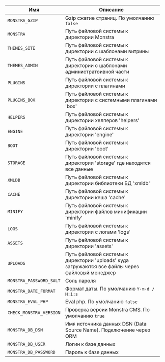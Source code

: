 

| Имя                    | Описание                                                                                |
|-------------------------|--------------------------------------------------------------------------------------------|
| `MONSTRA_GZIP`          | Gzip сжатие страниц. По умолчанию `false`                                                            |
| `MONSTRA`               | Путь файловой системы к директории Monstra                                                |
| `THEMES_SITE`           | Путь файловой системы к директории с шаблонами витрины                                           |
| `THEMES_ADMIN`          | Путь файловой системы к директории с шаблонами администратоивной части                                         |
| `PLUGINS`               | Путь файловой системы к директории с плагинами                                                |
| `PLUGINS_BOX`           | Путь файловой системы к директории с системными плагинами 'box'     |
| `HELPERS`               | Путь файловой системы к директории хелперов 'helpers' |
| `ENGINE`                | Путь файловой системы к директории 'engine'  |
| `BOOT`                  | Путь файловой системы к директории 'boot'    |
| `STORAGE`               | Путь файловой системы к директории 'storage' где находятся все данные                                              |
| `XMLDB`                 | Путь файловой системы к директории библиотеки БД 'xmldb'                                               |
| `CACHE`                 | Путь файловой системы к директории кеша 'cache'                                                |
| `MINIFY`                | Путь файловой системы к директории файлов минификации 'minify'                                                 |
| `LOGS`                  | Путь файловой системы к директории с логами 'logs'                                                   |
| `ASSETS`                | Путь файловой системы к директории 'assets'                                                 |
| `UPLOADS`               | Путь файловой системы к директории 'uploads' куда загружаются все файлы через файловый менеджер                                               |
| `MONSTRA_PASSWORD_SALT` | Соль пароля                                                                              |
| `MONSTRA_DATE_FORMAT`   | Формат даты. По умолчанию `Y-m-d / H:i:s`                                                    |
| `MONSTRA_EVAL_PHP`      | Eval php. По умолчанию `false`                                                               |
| `CHECK_MONSTRA_VERSION` | Проверка версии Monstra CMS. По умолчанию `true`                                               |
| `MONSTRA_DB_DSN`        | Имя источника данных DSN (Data Source Name). Подключение через ORM                                                   |
| `MONSTRA_DB_USER`       | Логин к базе данных                                                                 |
| `MONSTRA_DB_PASSWORD`   | Пароль к базе данных                                                                 |
